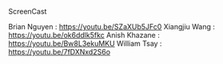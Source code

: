 

ScreenCast 

Brian Nguyen : https://youtu.be/SZaXUb5JFc0
Xiangjiu Wang : https://youtu.be/ok6ddlk5fkc
Anish Khazane : https://youtu.be/Bw8L3ekuMKU
William Tsay : https://youtu.be/7fDXNxd2S6o
